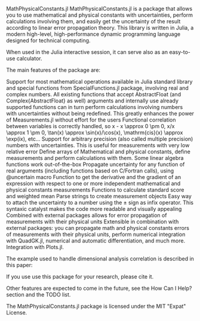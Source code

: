 MathPhysicalConstants.jl
MathPhysicalConstants.jl is a package that allows you to use mathematical and physical constants with uncertainties, perform calculations involving them, and easily get the uncertainty of the result according to linear error propagation theory. This library is written in Julia, a modern high-level, high-performance dynamic programming language designed for technical computing.

When used in the Julia interactive session, it can serve also as an easy-to-use calculator.

The main features of the package are:

Support for most mathematical operations available in Julia standard library and special functions from SpecialFunctions.jl package, involving real and complex numbers. All existing functions that accept AbstractFloat (and Complex{AbstractFloat} as well) arguments and internally use already supported functions can in turn perform calculations involving numbers with uncertainties without being redefined. This greatly enhances the power of Measurements.jl without effort for the users
Functional correlation between variables is correctly handled, so x - x \approx 0 \pm 0, x/x \approx 1 \pm 0, \tan(x) \approx \sin(x)/\cos(x), \mathrm{cis}(x) \approx \exp(ix), etc...
Support for arbitrary precision (also called multiple precision) numbers with uncertainties. This is useful for measurements with very low relative error
Define arrays of Mathematical and physical constants, define measurements and perform calculations with them. Some linear algebra functions work out-of-the-box
Propagate uncertainty for any function of real arguments (including functions based on C/Fortran calls), using @uncertain macro
Function to get the derivative and the gradient of an expression with respect to one or more independent mathematical and physical constants measurements
Functions to calculate standard score and weighted mean
Parse strings to create measurement objects
Easy way to attach the uncertainty to a number using the ± sign as infix operator. This syntaxic catalyst makes the code more readable and visually appealing
Combined with external packages allows for error propagation of measurements with their physical units
Extensible in combination with external packages: you can propagate math and physical constants errors of measurements with their physical units, perform numerical integration with QuadGK.jl, numerical and automatic differentiation, and much more.
Integration with Plots.jl.

The example used to handle dimensional analysis correlation is described in this paper:

If you use use this package for your research, please cite it.

Other features are expected to come in the future, see the How Can I Help? section and the TODO list.

The MathPhysicalConstants.jl package is licensed under the MIT "Expat" License. 
